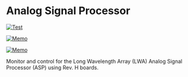 # Analog Signal Processor

[![Test](https://github.com/lwa-project/analog_signal_processor/actions/workflows/main.yml/badge.svg)](https://github.com/lwa-project/analog_signal_processor/actions/workflows/main.yml)

[![Memo](https://img.shields.io/badge/ovro%20lwa%20memo-8-blue)](http://tauceti.caltech.edu/LWA/memos/memo8.pdf)

[![Memo](https://img.shields.io/badge/ovro%20lwa%20memo-9-blue)](http://tauceti.caltech.edu/LWA/memos/memo9.pdf)

Monitor and control for the Long Wavelength Array (LWA) Analog Signal
Processor (ASP) using Rev. H boards.
